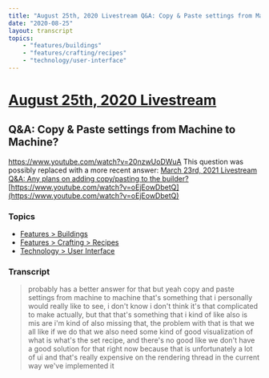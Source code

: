 ```yaml
---
title: "August 25th, 2020 Livestream Q&A: Copy & Paste settings from Machine to Machine?"
date: "2020-08-25"
layout: transcript
topics:
    - "features/buildings"
    - "features/crafting/recipes"
    - "technology/user-interface"
---
```

# [August 25th, 2020 Livestream](../2020-08-25.md)
## Q&A: Copy & Paste settings from Machine to Machine?
https://www.youtube.com/watch?v=20nzwUoDWuA
This question was possibly replaced with a more recent answer: [March 23rd, 2021 Livestream Q&A: Any plans on adding copy/pasting to the builder?](./yt-oEjEowDbetQ.md) [https://www.youtube.com/watch?v=oEjEowDbetQ](https://www.youtube.com/watch?v=oEjEowDbetQ)


### Topics
* [Features > Buildings](../topics/features/buildings.md)
* [Features > Crafting > Recipes](../topics/features/crafting/recipes.md)
* [Technology > User Interface](../topics/technology/user-interface.md)

### Transcript

> probably has a better answer for that but yeah copy and paste settings from machine to machine that's something that i personally would really like to see, i don't know i don't think it's that complicated to make actually, but that that's something that i kind of like also is mis are i'm kind of also missing that, the problem with that is that we all like if we do that we also need some kind of good visualization of what is what's the set recipe, and there's no good like we don't have a good solution for that right now because that is unfortunately a lot of ui and that's really expensive on the rendering thread in the current way we've implemented it
